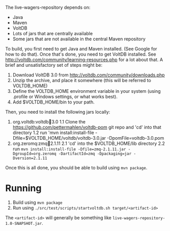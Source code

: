 
The live-wagers-repository depends on:
* Java
* Maven
* VoltDB
* Lots of jars that are centrally available
* Some jars that are not available in the central Maven repository

To build, you first need to get Java and Maven installed. (See Google for how to do that). Once that's done, you need to get VoltDB
installed. See http://voltdb.com/community/learning-resources.php for a lot about that. A brief and unsatisfactory set of steps might be:
1. Download VoltDB 3.0 from http://voltdb.com/community/downloads.php
2. Unzip the archive, and place it somewhere (this will be referred to VOLTDB_HOME)
3. Define the VOLTDB_HOME environment variable in your system (using .profile or Windows settings, or what works best).
4. Add $VOLTDB_HOME/bin to your path.

Then, you need to install the following jars locally:
1. org.voltdb:voltdb:jar:3.0
1.1 Clone the https://github.com/pettermahlen/voltdb-pom git repo and 'cd' into that directory
1.2 run 'mvn install:install-file -Dfile=$VOLTDB_HOME/voltdb/voltdb-3.0.jar -DpomFile=voltdb-3.0.pom
2. org.zeromq:zmq:jar:2.1.11
2.1 'cd' into the $VOLTDB_HOME/lib directory
2.2 run `mvn install:install-file -Dfile=zmq-2.1.11.jar -DgroupId=org.zeromq -DartifactId=zmq -Dpackaging=jar -Dversion=2.1.11`

Once this is all done, you should be able to build using `mvn package`.

# Running

1. Build using `mvn package`
2. Run using `./src/test/scripts/startvoltdb.sh target/<artifact-id>`

The `<artifact-id>` will generally be something like `live-wagers-repository-1.0-SNAPSHOT.jar`.

